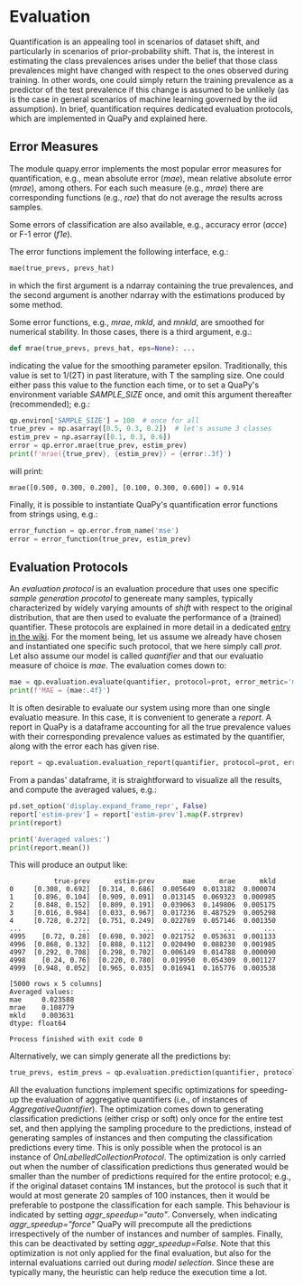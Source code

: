 # Evaluation

Quantification is an appealing tool in scenarios of dataset shift, 
and particularly in scenarios of prior-probability shift. 
That is, the interest in estimating the class prevalences arises
under the belief that those class prevalences might have changed
with respect to the ones observed during training. 
In other words, one could simply return the training prevalence
as a predictor of the test prevalence if this change is assumed
to be unlikely (as is the case in general scenarios of 
machine learning governed by the iid assumption).
In brief, quantification requires dedicated evaluation protocols, 
which are implemented in QuaPy and explained here.

## Error Measures

The module quapy.error implements the most popular error measures for quantification, e.g., mean absolute error (_mae_), mean relative absolute error (_mrae_), among others. For each such measure (e.g., _mrae_) there are corresponding functions (e.g., _rae_) that do not average the results across samples.

Some errors of classification are also available, e.g., accuracy error (_acce_) or F-1 error (_f1e_).

The error functions implement the following interface, e.g.:

```python
mae(true_prevs, prevs_hat)
```

in which the first argument is a ndarray containing the true
prevalences, and the second argument is another ndarray with
the estimations produced by some method.

Some error functions, e.g., _mrae_, _mkld_, and _mnkld_, are 
smoothed for numerical stability. In those cases, there is a
third argument, e.g.:

```python
def mrae(true_prevs, prevs_hat, eps=None): ...
```

indicating the value for the smoothing parameter epsilon.
Traditionally, this value is set to 1/(2T) in past literature,
with T the sampling size. One could either pass this value
to the function each time, or to set a QuaPy's environment 
variable _SAMPLE_SIZE_ once, and omit this argument 
thereafter (recommended);
e.g.:

```python
qp.environ['SAMPLE_SIZE'] = 100  # once for all
true_prev = np.asarray([0.5, 0.3, 0.2])  # let's assume 3 classes
estim_prev = np.asarray([0.1, 0.3, 0.6])
error = qp.error.mrae(true_prev, estim_prev)
print(f'mrae({true_prev}, {estim_prev}) = {error:.3f}')
```

will print:
```
mrae([0.500, 0.300, 0.200], [0.100, 0.300, 0.600]) = 0.914
```

Finally, it is possible to instantiate QuaPy's quantification
error functions from strings using, e.g.:

```python
error_function = qp.error.from_name('mse')
error = error_function(true_prev, estim_prev)
```

## Evaluation Protocols

An _evaluation protocol_ is an evaluation procedure that uses
one specific _sample generation procotol_ to genereate many
samples, typically characterized by widely varying amounts of 
_shift_ with respect to the original distribution, that are then
used to evaluate the performance of a (trained) quantifier. 
These protocols are explained in more detail in a dedicated [entry 
in the wiki](Protocols.md). For the moment being, let us assume we already have
chosen and instantiated one specific such protocol, that we here
simply call _prot_. Let also assume our model is called
_quantifier_ and that our evaluatio measure of choice is 
_mae_. The evaluation comes down to:

```python
mae = qp.evaluation.evaluate(quantifier, protocol=prot, error_metric='mae')
print(f'MAE = {mae:.4f}')
```

It is often desirable to evaluate our system using more than one
single evaluatio measure. In this case, it is convenient to generate
a _report_. A report in QuaPy is a dataframe accounting for all the
true prevalence values with their corresponding prevalence values
as estimated by the quantifier, along with the error each has given
rise. 

```python
report = qp.evaluation.evaluation_report(quantifier, protocol=prot, error_metrics=['mae', 'mrae', 'mkld'])
```

From a pandas' dataframe, it is straightforward to visualize all the results, 
and compute the averaged values, e.g.: 

```python
pd.set_option('display.expand_frame_repr', False)
report['estim-prev'] = report['estim-prev'].map(F.strprev)
print(report)

print('Averaged values:')
print(report.mean())
```

This will produce an output like:

```
           true-prev      estim-prev       mae      mrae      mkld
0     [0.308, 0.692]  [0.314, 0.686]  0.005649  0.013182  0.000074
1     [0.896, 0.104]  [0.909, 0.091]  0.013145  0.069323  0.000985
2     [0.848, 0.152]  [0.809, 0.191]  0.039063  0.149806  0.005175
3     [0.016, 0.984]  [0.033, 0.967]  0.017236  0.487529  0.005298
4     [0.728, 0.272]  [0.751, 0.249]  0.022769  0.057146  0.001350
...              ...             ...       ...       ...       ...
4995    [0.72, 0.28]  [0.698, 0.302]  0.021752  0.053631  0.001133
4996  [0.868, 0.132]  [0.888, 0.112]  0.020490  0.088230  0.001985
4997  [0.292, 0.708]  [0.298, 0.702]  0.006149  0.014788  0.000090
4998    [0.24, 0.76]  [0.220, 0.780]  0.019950  0.054309  0.001127
4999  [0.948, 0.052]  [0.965, 0.035]  0.016941  0.165776  0.003538

[5000 rows x 5 columns]
Averaged values:
mae     0.023588
mrae    0.108779
mkld    0.003631
dtype: float64

Process finished with exit code 0
```

Alternatively, we can simply generate all the predictions by:

```python
true_prevs, estim_prevs = qp.evaluation.prediction(quantifier, protocol=prot)
```

All the evaluation functions implement specific optimizations for speeding-up 
the evaluation of aggregative quantifiers (i.e., of instances of _AggregativeQuantifier_).
The optimization comes down to generating classification predictions (either crisp or soft) 
only once for the entire test set, and then applying the sampling procedure to the
predictions, instead of generating samples of instances and then computing the 
classification predictions every time. This is only possible when the protocol
is an instance of _OnLabelledCollectionProtocol_. The optimization is only 
carried out when the number of classification predictions thus generated would be
smaller than the number of predictions required for the entire protocol; e.g., 
if the original dataset contains 1M instances, but the protocol is such that it would
at most generate 20 samples of 100 instances, then it would be preferable to postpone the
classification for each sample. This behaviour is indicated by setting 
_aggr_speedup="auto"_. Conversely, when indicating _aggr_speedup="force"_ QuaPy will
precompute all the predictions irrespectively of the number of instances and number of samples.
Finally, this can be deactivated by setting _aggr_speedup=False_. Note that this optimization
is not only applied for the final evaluation, but also for the internal evaluations carried
out during _model selection_. Since these are typically many, the heuristic can help reduce the
execution time a lot.